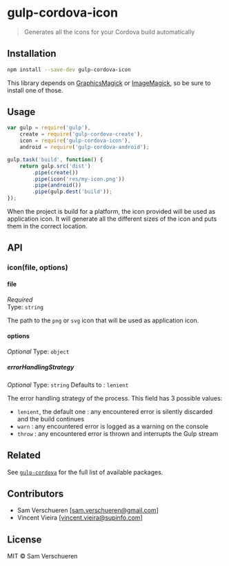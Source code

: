 # gulp-cordova-icon

> Generates all the icons for your Cordova build automatically

## Installation

```bash
npm install --save-dev gulp-cordova-icon
```

This library depends on [GraphicsMagick](http://www.graphicsmagick.org/) or [ImageMagick](http://www.imagemagick.org/), so be sure to install
one of those.

## Usage

```javascript
var gulp = require('gulp'),
    create = require('gulp-cordova-create'),
    icon = require('gulp-cordova-icon'),
    android = require('gulp-cordova-android');

gulp.task('build', function() {
    return gulp.src('dist')
        .pipe(create())
        .pipe(icon('res/my-icon.png'))
        .pipe(android())
        .pipe(gulp.dest('build'));
});
```

When the project is build for a platform, the icon provided will be used as application icon. It will generate all the different sizes of the icon and puts them in the correct location.

## API

### icon(file, options)

#### file

*Required*  
Type: `string`

The path to the `png` or `svg` icon that will be used as application icon.

#### options
*Optional*
Type: `object`

##### errorHandlingStrategy
*Optional*
Type: `string`
Defaults to : `lenient`

The error handling strategy of the process. This field has 3 possible values:
* `lenient`, the default one : any encountered error is silently discarded and the build continues
* `warn` : any encountered error is logged as a warning on the console
* `throw` : any encountered error is thrown and interrupts the Gulp stream

## Related

See [`gulp-cordova`](https://github.com/SamVerschueren/gulp-cordova) for the full list of available packages.

## Contributors

- Sam Verschueren [<sam.verschueren@gmail.com>]
- Vincent Vieira [<vincent.vieira@supinfo.com>]

## License

MIT © Sam Verschueren
